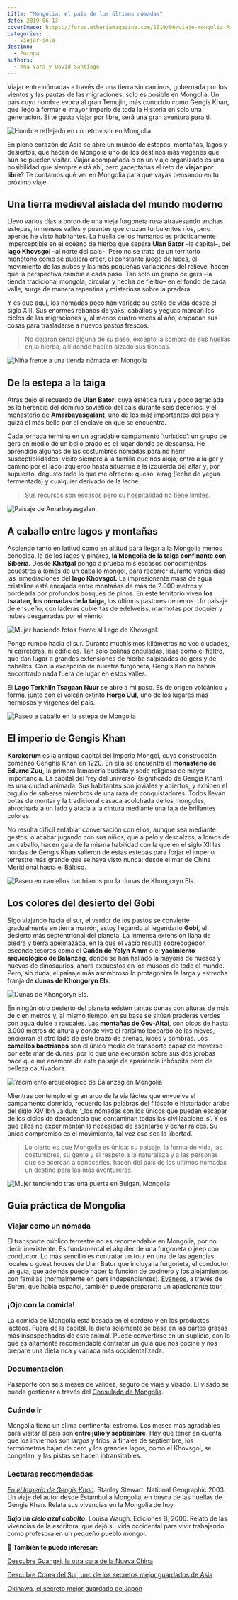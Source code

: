 ```yaml
---
title: "Mongolia, el país de los últimos nómadas"
date: 2019-06-13
coverImage: https://fotos.etheriamagazine.com/2019/06/viaje-mongolia-Paisano-en-Shine-Ider.jpg
categories: 
  - viajar-sola
destino: 
  - Europa
authors: 
  - Ana Vara y David Santiago
---
```


Viajar entre nómadas a través de una tierra sin caminos, gobernada por los vientos y las 
pautas de las migraciones, solo es posible en Mongolia. Un país cuyo nombre evoca al 
gran Temujin, más conocido como Gengis Khan, que llegó a formar el mayor imperio de toda 
la Historia en solo una generación. Si te gusta viajar por libre, será una gran aventura 
para ti. 

![Hombre reflejado en un retrovisor en Mongolia](https://fotos.etheriamagazine.com/2019/06/viaje-mongolia-Paisano-en-Shine-Ider.jpg "Paisano en Shine Ider.")

En pleno corazón de Asia se abre un mundo de estepas, montañas, lagos y desiertos, que 
hacen de Mongolia uno de los destinos más vírgenes que aún se pueden visitar. Viajar 
acompañada o en un viaje organizado es una posibilidad que siempre está ahí, pero 
¿aceptarías el reto de **viajar por libre**? Te contamos qué ver en Mongolia para que 
vayas pensando en tu próximo viaje. 

## Una tierra medieval aislada del mundo moderno

Llevo varios días a bordo de una vieja furgoneta rusa atravesando anchas estepas, 
inmensos valles y puentes que cruzan turbulentos ríos, pero apenas he visto habitantes. 
La huella de los humanos es prácticamente imperceptible en el océano de hierba que 
separa **Ulan Bator** –la capital–, del **lago Khovsgol** –al norte del país–. Pero no 
se trata de un territorio monótono como se pudiera creer, el constante juego de luces, 
el movimiento de las nubes y las más pequeñas variaciones del relieve, hacen que la 
perspectiva cambie a cada paso. Tan solo un grupo de gers –la tienda tradicional 
mongola, circular y hecha de fieltro– en el fondo de cada valle, surge de manera 
repentina y misteriosa sobre la pradera. 

Y es que aquí, los nómadas poco han variado su estilo de vida desde el siglo XIII. Sus 
enormes rebaños de yaks, caballos y yeguas marcan los ciclos de las migraciones y, al 
menos cuatro veces al año, empacan sus cosas para trasladarse a nuevos pastos frescos. 

> No dejarán señal alguna de su paso, excepto la sombra de sus huellas en la hierba, allí 
> donde habían alzado sus tiendas. 

![Niña frente a una tienda nómada en Mongolia](https://fotos.etheriamagazine.com/2019/06/viaje-mongolia-familia-nomada.jpg "Familia nómada en Mongolia.")

## De la estepa a la taiga

Atrás dejo el recuerdo de **Ulan Bator**, cuya estética rusa y poco agraciada es la 
herencia del dominio soviético del país durante seis decenios, y el monasterio de 
**Amarbayasgalant**, uno de los más importantes del país y quizá el más bello por el 
enclave en que se encuentra. 

Cada jornada termina en un agradable campamento ‘turístico’: un grupo de gers en medio 
de un bello prado es el lugar donde se descansa. He aprendido algunas de las costumbres 
nómadas para no herir susceptibilidades: visito siempre a la familia que nos aloja, 
entro a la ger y camino por el lado izquierdo hasta situarme a la izquierda del altar y, 
por supuesto, degusto todo lo que me ofrecen: queso, airag (leche de yegua fermentada) y 
cualquier derivado de la leche. 

> Sus recursos son escasos pero su hospitalidad no tiene límites. 

![Paisaje de Amarbayasgalan.](https://fotos.etheriamagazine.com/2019/06/viaje-mongolia-Monasterio-Amarbayasgalan.jpg "Paisaje de Amarbayasgalan.")

## A caballo entre lagos y montañas

Asciendo tanto en latitud como en altitud para llegar a la Mongolia menos conocida, la 
de los lagos y pinares, **la Mongolia de la taiga confinante con Siberia**. Desde 
**Khatgal** pongo a prueba mis escasos conocimientos ecuestres a lomos de un caballo 
mongol, para recorrer durante varios días las inmediaciones del **lago Khovsgol.** La 
impresionante masa de agua cristalina está encajada entre montañas de más de 2.000 
metros y bordeada por profundos bosques de pinos. En este territorio viven **los 
tsaatan, los nómadas de la taiga**, los últimos pastores de renos. Un paisaje de 
ensueño, con laderas cubiertas de edelweiss, marmotas por doquier y nubes desgarradas 
por el viento. 

![Mujer haciendo fotos frente al Lago de Khovsgol.](https://fotos.etheriamagazine.com/2019/06/viaje-mongolia-lago-Khovsgol.jpg "Lago de Khovsgol.")

Pongo rumbo hacia el sur. Durante muchísimos kilómetros no veo ciudades, ni carreteras, 
ni edificios. Tan solo colinas onduladas, lisas como el fieltro, que dan lugar a grandes 
extensiones de hierba salpicadas de gers y de caballos. Con la excepción de nuestra 
furgoneta, Gengis Kan no habría encontrado nada fuera de lugar en estos valles. 

El **Lago Terkhiin Tsagaan Nuur** se abre a mi paso. Es de origen volcánico y forma, 
junto con el volcán extinto **Horgo Uul,** uno de los lugares más hermosos y vírgenes 
del país. 

![Paseo a caballo en la estepa de Mongolia](https://fotos.etheriamagazine.com/2019/06/viaje-mongolia-Caballo-Lago-Khovsgol.jpg "Paseo a caballo por el entorno del lago Khovsgol.")

## El imperio de Gengis Khan

**Karakorum** es la antigua capital del Imperio Mongol, cuya construcción comenzó 
Genghis Khan en 1220. En ella se encuentra el **monasterio de Edurne Zuu,** la primera 
lamasería budista y sede religiosa de mayor importancia. La capital del ‘rey del 
universo’ (significado de Gengis Khan) es una ciudad animada. Sus habitantes son 
joviales y abiertos, y exhiben el orgullo de saberse miembros de una raza de 
conquistadores. Todos llevan botas de montar y la tradicional casaca acolchada de los 
mongoles, abrochada a un lado y atada a la cintura mediante una faja de brillantes 
colores. 

No resulta difícil entablar conversación con ellos, aunque sea mediante gestos, o acabar 
jugando con sus niños, que a pelo y descalzos, a lomos de un caballo, hacen gala de la 
misma habilidad con la que en el siglo XII las hordas de Gengis Khan salieron de estas 
estepas para forjar el imperio terrestre más grande que se haya visto nunca: desde el 
mar de China Meridional hasta el Báltico. 

![Paseo en camellos bactrianos por la dunas de Khongoryn Els.](https://fotos.etheriamagazine.com/2019/06/viaje-mongolia-Khongoryn-els-desierto-del-Gobi.jpg "Paseo en camellos bactrianos por la dunas de Khongoryn Els.")

## Los colores del desierto del Gobi

Sigo viajando hacia el sur, el verdor de los pastos se convierte gradualmente en tierra 
marrón, estoy llegando al legendario **Gobi**, el desierto más septentrional del 
planeta. La inmensa extensión llana de piedra y tierra apelmazada, en la que el vacío 
resulta sobrecogedor, esconde tesoros como el **Cañón de Yolyn Amm** o el **yacimiento 
arqueológico de Balanzag**, donde se han hallado la mayoría de huesos y huevos de 
dinosaurios, ahora expuestos en los museos de todo el mundo. Pero, sin duda, el paisaje 
más asombroso lo protagoniza la larga y estrecha franja de **dunas de Khongoryn Els**. 

![Dunas de Khongoryn Els.](https://fotos.etheriamagazine.com/2019/06/viaje-mongolia-dunas-desierto.jpg "Dunas de Khongoryn Els.")

En ningún otro desierto del planeta existen tantas dunas con alturas de más de cien 
metros y, al mismo tiempo, en su base se sitúan praderas verdes con agua dulce a 
raudales. Las **montañas de Gov-Altai**, con picos de hasta 3.000 metros de altura y 
donde vive el rarísimo leopardo de las nieves, encierran el otro lado de este brazo de 
arenas, luces y sombras. Los **camellos bactrianos** son el único medio de transporte 
capaz de moverse por este mar de dunas, por lo que una excursión sobre sus dos jorobas 
hace que me enamore de este paisaje de apariencia inhóspita pero de belleza cautivadora. 

![Yacimiento arqueológico de Balanzag en Mongolia](https://fotos.etheriamagazine.com/2019/06/viaje-mongolia-Bayanzag-Gobi.jpg "Yacimiento arqueológico de Balanzag.")

Mientras contemplo el gran arco de la vía láctea que envuelve el campamento dormido, 
recuerdo las palabras del filósofo e historiador árabe del siglo XIV Ibn Jaldun: ‘_los 
nómadas son los únicos que pueden escapar de los ciclos de decadencia que contaminan 
todas las civilizacione_s’. Y es que ellos no experimentan la necesidad de asentarse y 
echar raíces. Su único compromiso es el movimiento, tal vez eso sea la libertad. 

> Lo cierto es que Mongolia es única: su paisaje, la forma de vida, las costumbres, su 
> gente y el respeto a la naturaleza y a las personas que se acercan a conocerles, hacen 
> del país de los últimos nómadas un destino para las más aventureras. 

![Mujer tendiendo tras una puerta en Bulgan, Mongolia](https://fotos.etheriamagazine.com/2019/06/viaje-mongolia-Bulgan.jpg "Escena en Bulgan (Mongolia).")

## Guía práctica de Mongolia

### Viajar como un nómada

El transporte público terrestre no es recomendable en Mongolia, por no decir 
inexistente. Es fundamental el alquiler de una furgoneta o jeep con conductor. Lo más 
sencillo es contratar un tour en una de las agencias locales o guest houses de Ulan 
Bator que incluya la furgoneta, el conductor, un guía, que además puede hacer la función 
de cocinero y los alojamientos con familias (normalmente en gers independientes). [Evaneos](http://www.evaneos.es/mongolia/viajes/agencias/265-suren/), 
a través de Suren, que habla español, también puede prepararte un apasionante tour. 

### ¡Ojo con la comida!

La comida de Mongolia está basada en el cordero y en los productos lácteos. Fuera de la 
capital, la dieta solamente se basa en las partes grasas más insospechadas de este 
animal. Puede convertirse en un suplicio, con lo que es altamente recomendable contratar 
un guía que nos cocine y nos prepare una dieta rica y variada más occidentalizada. 

### Documentación

Pasaporte con seis meses de validez, seguro de viaje y visado. El visado se puede 
gestionar a través del [Consulado de Mongolia](http://consuladomongolia.com/). 

### Cuándo ir

Mongolia tiene un clima continental extremo. Los meses más agradables para visitar el 
país son **entre julio y septiembre**. Hay que tener en cuenta que los inviernos son 
largos y fríos; a finales de septiembre, los termómetros bajan de cero y los grandes 
lagos, como el Khovsgol, se congelan, y las pistas se hacen intransitables. 

### Lecturas recomendadas

_[En el Imperio de Gengis Khan](https://amzn.to/3uBkqUe)._ Stanley Stewart. National 
Geographic 2003. Un viaje del autor desde Estambul a Mongolia, en busca de las huellas 
de Gengis Khan. Relata sus vivencias en la Mongolia de hoy. 

_**Bajo un cielo azul cobalto**_. Louisa Waugh. Ediciones B, 2006. Relato de las 
vivencias de la escritora, que dejó su vida occidental para vivir trabajando como 
profesora en un pequeño pueblo mongol. 

📌 **También te puede interesar:** 

[Descubre Guangxi, la otra cara de la Nueva 
China](https://etheriamagazine.com/2019/12/27/que-hacer-en-guangxi-viaja-sola-china/) 

[Descubre Corea del Sur, uno de los secretos mejor guardados de 
Asia](https://etheriamagazine.com/2021/01/14/que-ver-hacer-en-corea-del-sur/) 

[Okinawa, el secreto mejor guardado de 
Japón](https://etheriamagazine.com/2019/04/05/viajar-sola-que-ver-hacer-dormir-okinawa-japon/)
